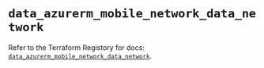 # `data_azurerm_mobile_network_data_network`

Refer to the Terraform Registory for docs: [`data_azurerm_mobile_network_data_network`](https://registry.terraform.io/providers/hashicorp/azurerm/3.69.0/docs/data-sources/mobile_network_data_network).
